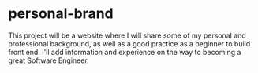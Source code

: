 # personal-brand
This project will be a website where I will share some of my personal and professional background, as well as a good practice as a beginner to build front end. I'll add information and experience on the way to becoming a great Software Engineer.
